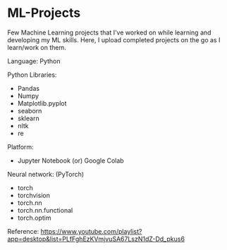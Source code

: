 # ML-Projects

Few Machine Learning projects that I've worked on while learning and developing my ML skills.
Here, I upload completed projects on the go as I learn/work on them.

Language: Python 

Python Libraries:
* Pandas 
* Numpy
* Matplotlib.pyplot
* seaborn
* sklearn
* nltk
* re

Platform:
* Jupyter Notebook (or) Google Colab


Neural network:  (PyTorch)
* torch
* torchvision
* torch.nn
* torch.nn.functional
* torch.optim


Reference: https://www.youtube.com/playlist?app=desktop&list=PLfFghEzKVmjvuSA67LszN1dZ-Dd_pkus6
